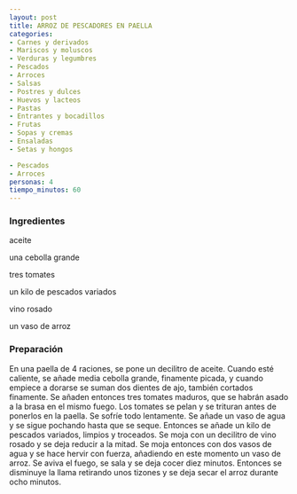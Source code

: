 ```yaml
---
layout: post
title: ARROZ DE PESCADORES EN PAELLA
categories:
- Carnes y derivados
- Mariscos y moluscos
- Verduras y legumbres
- Pescados
- Arroces
- Salsas
- Postres y dulces
- Huevos y lacteos
- Pastas
- Entrantes y bocadillos
- Frutas
- Sopas y cremas
- Ensaladas
- Setas y hongos

- Pescados
- Arroces
personas: 4 
tiempo_minutos: 60 
---
```

<h3>Ingredientes</h3>
aceite

una cebolla grande

tres tomates

un kilo de pescados variados

vino rosado

un vaso de arroz

<h3>Preparación</h3>
En una paella de 4 raciones, se pone un decilitro de aceite. Cuando esté caliente, se añade media cebolla grande, finamente picada, y cuando empiece a dorarse se suman dos dientes de ajo, también cortados finamente. Se añaden entonces tres tomates maduros, que se habrán asado a la brasa en el mismo fuego. Los tomates se pelan y se trituran antes de ponerlos en la paella. Se sofríe todo lentamente. Se añade un vaso de agua y se sigue pochando hasta que se seque. Entonces se añade un kilo de pescados variados, limpios y troceados. Se moja con un decilitro de vino rosado y se deja reducir a la mitad. Se moja entonces con dos vasos de agua y se hace hervir con fuerza, añadiendo en este momento un vaso de arroz. Se aviva el fuego, se sala y se deja cocer diez minutos. Entonces se disminuye la llama retirando unos tizones y se deja secar el arroz durante ocho minutos.

